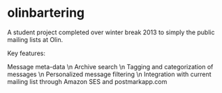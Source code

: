 olinbartering
=============

A student project completed over winter break 2013 to simply the public mailing lists at Olin.

Key features:

Message meta-data \n
Archive search \n
Tagging and categorization of messages \n
Personalized message filtering \n
Integration with current mailing list through Amazon SES and postmarkapp.com
